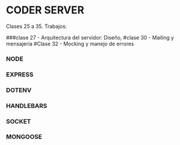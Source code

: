 # CODER SERVER

Clases 25 a 35. 
Trabajos:     

###clase 27 - Arquitectura del servidor: Diseño,
#clase 30 - Mailing y mensajería
#Clase 32 - Mocking y manejo de errores
### NODE
### EXPRESS
### DOTENV
### HANDLEBARS
### SOCKET
### MONGOOSE
